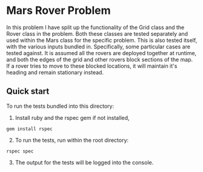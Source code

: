 Mars Rover Problem
======

In this problem I have split up the functionality of the Grid class and the Rover class in the problem. Both these classes are tested separately and used within the Mars class for the specific problem. This is also tested itself, with the various inputs bundled in. Specifically, some particular cases are tested against. It is assumed all the rovers are deployed together at runtime, and both the edges of the grid and other rovers block sections of the map. If a rover tries to move to these blocked locations, it will maintain it's heading and remain stationary instead.

Quick start
------

To run the tests bundled into this directory:

1. Install ruby and the rspec gem if not installed,
  ```
  gem install rspec
  ```

2. To run the tests, run within the root directory:
  ```
  rspec spec
  ```

3. The output for the tests will be logged into the console.
